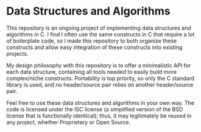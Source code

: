 # Data Structures and Algorithms
This repository is an ongoing project of implementing data structures and algorithms in C. I find I often use the same constructs in C that require a lot of boilerplate code, so I made this repository to both organize these constructs and allow easy integration of these constructs into existing projects. 

My design philosophy with this repository is to offer a minimalistic API for each data structure, containing all tools needed to easily build more complex/niche constructs. Portability is top priority, so only the C standard library is used, and no header/source pair relies on another header/source pair. 

Feel free to use these data structures and algorithms in your own way. The code is licensed under the ISC license (a simplified version of the BSD license that is functionally identical); thus, it may legitimately be reused in any project, whether Proprietary or Open Source.


